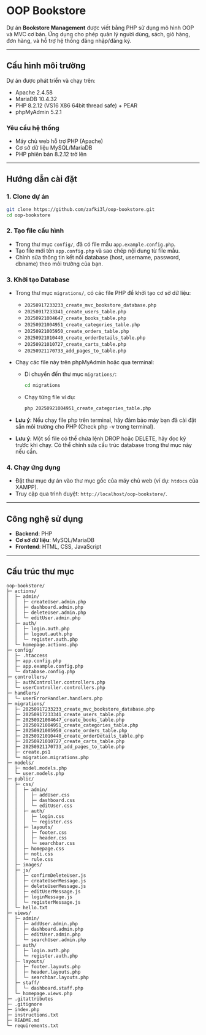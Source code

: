 # OOP Bookstore

Dự án **Bookstore Management** được viết bằng PHP sử dụng mô hình OOP và MVC cơ bản. Ứng dụng cho phép quản lý người dùng, sách, giỏ hàng, đơn hàng, và hỗ trợ hệ thống đăng nhập/đăng ký.

---

## Cấu hình môi trường
Dự án được phát triển và chạy trên:
- Apache 2.4.58
- MariaDB 10.4.32
- PHP 8.2.12 (VS16 X86 64bit thread safe) + PEAR
- phpMyAdmin 5.2.1

### Yêu cầu hệ thống
- Máy chủ web hỗ trợ PHP (Apache)
- Cơ sở dữ liệu MySQL/MariaDB
- PHP phiên bản 8.2.12 trở lên

---

## Hướng dẫn cài đặt

### 1. Clone dự án
```bash
git clone https://github.com/zafki3l/oop-bookstore.git
cd oop-bookstore
```

### 2. Tạo file cấu hình
- Trong thư mục `config/`, đã có file mẫu `app.example.config.php`.
- Tạo file mới tên `app.config.php` và sao chép nội dung từ file mẫu.
- Chỉnh sửa thông tin kết nối database (host, username, password, dbname) theo môi trường của bạn.

### 3. Khởi tạo Database
- Trong thư mục `migrations/`, có các file PHP để khởi tạo cơ sở dữ liệu:
  - `20250917233233_create_mvc_bookstore_database.php`
  - `20250917233341_create_users_table.php`
  - `20250921004647_create_books_table.php`
  - `20250921004951_create_categories_table.php`
  - `20250921005950_create_orders_table.php`
  - `20250921010440_create_orderDetails_table.php`
  - `20250921010727_create_carts_table.php`
  - `20250921170733_add_pages_to_table.php`

- Chạy các file này trên phpMyAdmin hoặc qua terminal:
  - Di chuyển đến thư mục `migrations/`:
    ```bash
    cd migrations
    ```
  - Chạy từng file ví dụ:
    ```bash
    php 20250921004951_create_categories_table.php
    ```
- **Lưu ý**: Nếu chạy file php trên terminal, hãy đảm bảo máy bạn đã cài đặt sẵn môi trường cho PHP (Check php -v trong terminal).
- **Lưu ý**: Một số file có thể chứa lệnh DROP hoặc DELETE, hãy đọc kỹ trước khi chạy. Có thể chỉnh sửa cấu trúc database trong thư mục này nếu cần.

### 4. Chạy ứng dụng
- Đặt thư mục dự án vào thư mục gốc của máy chủ web (ví dụ: `htdocs` của XAMPP).
- Truy cập qua trình duyệt: `http://localhost/oop-bookstore/`.

---

## Công nghệ sử dụng
- **Backend**: PHP
- **Cơ sở dữ liệu**: MySQL/MariaDB
- **Frontend**: HTML, CSS, JavaScript

---

## Cấu trúc thư mục
```
oop-bookstore/
├─ actions/
│  ├─ admin/
│  │  ├─ createUser.admin.php
│  │  ├─ dashboard.admin.php
│  │  ├─ deleteUser.admin.php
│  │  └─ editUser.admin.php
│  ├─ auth/
│  │  ├─ login.auth.php
│  │  ├─ logout.auth.php
│  │  └─ register.auth.php
│  └─ homepage.actions.php
├─ config/
│  ├─ .htaccess
│  ├─ app.config.php
│  ├─ app.example.config.php
│  └─ database.config.php
├─ controllers/
│  ├─ authController.controllers.php
│  └─ userController.controllers.php
├─ handlers/
│  └─ userErrorHandler.handlers.php
├─ migrations/
│  ├─ 20250917233233_create_mvc_bookstore_database.php
│  ├─ 20250917233341_create_users_table.php
│  ├─ 20250921004647_create_books_table.php
│  ├─ 20250921004951_create_categories_table.php
│  ├─ 20250921005950_create_orders_table.php
│  ├─ 20250921010440_create_orderDetails_table.php
│  ├─ 20250921010727_create_carts_table.php
│  ├─ 20250921170733_add_pages_to_table.php
│  ├─ create.ps1
│  └─ migration.migrations.php
├─ models/
│  ├─ model.models.php
│  └─ user.models.php
├─ public/
│  ├─ css/
│  │  ├─ admin/
│  │  │  ├─ addUser.css
│  │  │  ├─ dashboard.css
│  │  │  └─ editUser.css
│  │  ├─ auth/
│  │  │  ├─ login.css
│  │  │  └─ register.css
│  │  ├─ layouts/
│  │  │  ├─ footer.css
│  │  │  ├─ header.css
│  │  │  └─ searchbar.css
│  │  ├─ homepage.css
│  │  ├─ noti.css
│  │  └─ rule.css
│  ├─ images/
│  ├─ js/
│  │  ├─ confirmDeleteUser.js
│  │  ├─ createUserMessage.js
│  │  ├─ deleteUserMessage.js
│  │  ├─ editUserMessage.js
│  │  ├─ loginMessage.js
│  │  └─ registerMessage.js
│  └─ hello.txt
├─ views/
│  ├─ admin/
│  │  ├─ addUser.admin.php
│  │  ├─ dashboard.admin.php
│  │  ├─ editUser.admin.php
│  │  └─ searchUser.admin.php
│  ├─ auth/
│  │  ├─ login.auth.php
│  │  └─ register.auth.php
│  ├─ layouts/
│  │  ├─ footer.layouts.php
│  │  ├─ header.layouts.php
│  │  └─ searchbar.layouts.php
│  ├─ staff/
│  │  └─ dashboard.staff.php
│  └─ homepage.views.php
├─ .gitattributes
├─ .gitignore
├─ index.php
├─ instructions.txt
├─ README.md
└─ requirements.txt
```
